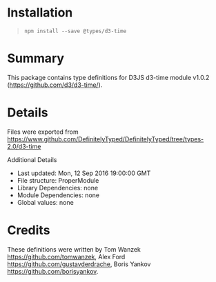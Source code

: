 # Installation
> `npm install --save @types/d3-time`

# Summary
This package contains type definitions for D3JS d3-time module v1.0.2 (https://github.com/d3/d3-time/).

# Details
Files were exported from https://www.github.com/DefinitelyTyped/DefinitelyTyped/tree/types-2.0/d3-time

Additional Details
 * Last updated: Mon, 12 Sep 2016 19:00:00 GMT
 * File structure: ProperModule
 * Library Dependencies: none
 * Module Dependencies: none
 * Global values: none

# Credits
These definitions were written by Tom Wanzek <https://github.com/tomwanzek>, Alex Ford <https://github.com/gustavderdrache>, Boris Yankov <https://github.com/borisyankov>.
